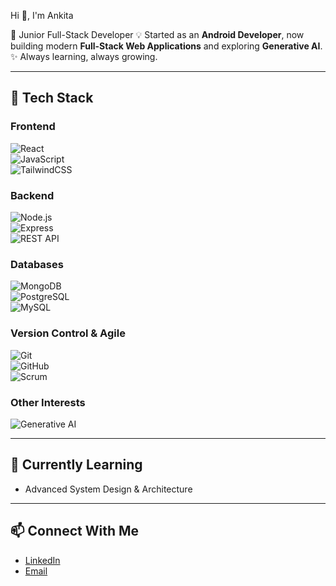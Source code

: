  Hi 👋, I'm Ankita
 
🌟 Junior Full-Stack Developer 
💡 Started as an **Android Developer**, now building modern **Full-Stack Web Applications** and exploring **Generative AI**.  
✨ Always learning, always growing.  

---

## 🔧 Tech Stack

### Frontend  
![React](https://img.shields.io/badge/React-20232A?style=for-the-badge&logo=react&logoColor=61DAFB)  
![JavaScript](https://img.shields.io/badge/JavaScript-323330?style=for-the-badge&logo=javascript&logoColor=F7DF1E)  
![TailwindCSS](https://img.shields.io/badge/Tailwind_CSS-38B2AC?style=for-the-badge&logo=tailwind-css&logoColor=white)  

### Backend  
![Node.js](https://img.shields.io/badge/Node.js-43853D?style=for-the-badge&logo=node-dot-js&logoColor=white)  
![Express](https://img.shields.io/badge/Express.js-404D59?style=for-the-badge)  
![REST API](https://img.shields.io/badge/REST-02569B?style=for-the-badge&logo=rest&logoColor=white)  

### Databases  
![MongoDB](https://img.shields.io/badge/MongoDB-4EA94B?style=for-the-badge&logo=mongodb&logoColor=white)  
![PostgreSQL](https://img.shields.io/badge/PostgreSQL-316192?style=for-the-badge&logo=postgresql&logoColor=white)  
![MySQL](https://img.shields.io/badge/MySQL-005C84?style=for-the-badge&logo=mysql&logoColor=white)  

### Version Control & Agile  
![Git](https://img.shields.io/badge/Git-F05032?style=for-the-badge&logo=git&logoColor=white)  
![GitHub](https://img.shields.io/badge/GitHub-181717?style=for-the-badge&logo=github&logoColor=white)  
![Scrum](https://img.shields.io/badge/Scrum-009FDA?style=for-the-badge&logo=jira&logoColor=white)  

### Other Interests  
![Generative AI](https://img.shields.io/badge/Generative_AI-FF6F00?style=for-the-badge&logo=openai&logoColor=white)  

---

## 🌱 Currently Learning
- Advanced System Design & Architecture

---


  ## 📫 Connect With Me

- [LinkedIn](https://www.linkedin.com/in/ankitamalani)
- [Email](mailto:ankitamalani2021@gmail.com) 


